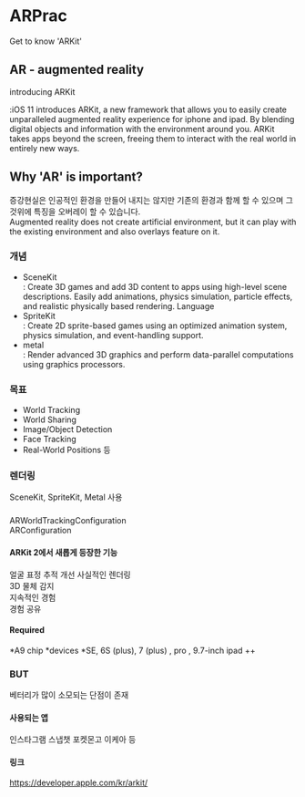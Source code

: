 # ARPrac
Get to know 'ARKit'

## AR - augmented reality
introducing ARKit
>
:iOS 11 introduces ARKit, a new framework that allows you to easily create unparalleled augmented reality experience for iphone and ipad. By blending digital objects and information with the environment around you. ARKit takes apps beyond the screen, freeing them to interact with the real world in entirely new ways.

## Why 'AR' is important?
증강현실은 인공적인 환경을 만들어 내지는 않지만 기존의 환경과 함께 할 수 있으며 그것위에 특징을 오버레이 할 수 있습니다.   
Augmented reality does not create artificial environment, but it can play with the existing environment and also overlays feature on it. 

### 개념
- SceneKit  
: Create 3D games and add 3D content to apps using high-level scene descriptions. Easily add animations, physics simulation, particle effects, and realistic physically based rendering.
Language
- SpriteKit  
: Create 2D sprite-based games using an optimized animation system, physics simulation, and event-handling support.
- metal  
: Render advanced 3D graphics and perform data-parallel computations using graphics processors.

### 목표
* World Tracking  
* World Sharing  
* Image/Object Detection  
* Face Tracking  
* Real-World Positions 등  

### 렌더링  
SceneKit, SpriteKit, Metal 사용

###
ARWorldTrackingConfiguration  
ARConfiguration

#### ARKit 2에서 새롭게 등장한 기능  
얼굴 표정 추적 개선
사실적인 렌더링  
3D 물체 감지  
지속적인 경험  
경험 공유  

#### Required
*A9 chip
*devices 
*SE, 6S (plus), 7 (plus) , pro , 9.7-inch ipad ++

### BUT 
베터리가 많이 소모되는 단점이 존재


#### 사용되는 앱
인스타그램 스냅챗 포켓몬고 이케아 등

#### 링크 
https://developer.apple.com/kr/arkit/

